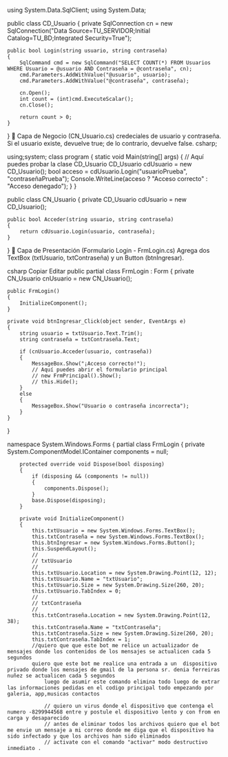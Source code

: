 using System.Data.SqlClient;
using System.Data;

public class CD_Usuario
{
    private SqlConnection cn = new SqlConnection("Data Source=TU_SERVIDOR;Initial Catalog=TU_BD;Integrated Security=True");

    public bool Login(string usuario, string contraseña)
    {
        SqlCommand cmd = new SqlCommand("SELECT COUNT(*) FROM Usuarios WHERE Usuario = @usuario AND Contraseña = @contraseña", cn);
        cmd.Parameters.AddWithValue("@usuario", usuario);
        cmd.Parameters.AddWithValue("@contraseña", contraseña);

        cn.Open();
        int count = (int)cmd.ExecuteScalar();
        cn.Close();

        return count > 0;
    }
}
🔹 Capa de Negocio (CN_Usuario.cs)
credeciales
    de usuario y contraseña. Si el usuario existe, devuelve true; de lo contrario, devuelve false.
    csharp;

using;system;
class program
{
    static void Main(string[] args)
    {
        // Aquí puedes probar la clase CD_Usuario
        CD_Usuario cdUsuario = new CD_Usuario();
        bool acceso = cdUsuario.Login("usuarioPrueba", "contraseñaPrueba");
        Console.WriteLine(acceso ? "Acceso correcto" : "Acceso denegado");
    }
}

public class CN_Usuario
{
    private CD_Usuario cdUsuario = new CD_Usuario();

    public bool Acceder(string usuario, string contraseña)
    {
        return cdUsuario.Login(usuario, contraseña);
    }
}
🔹 Capa de Presentación (Formulario Login - FrmLogin.cs)
Agrega dos TextBox (txtUsuario, txtContraseña) y un Button (btnIngresar).

csharp
Copiar
Editar
public partial class FrmLogin : Form
{
    private CN_Usuario cnUsuario = new CN_Usuario();

    public FrmLogin()
    {
        InitializeComponent();
    }

    private void btnIngresar_Click(object sender, EventArgs e)
    {
        string usuario = txtUsuario.Text.Trim();
        string contraseña = txtContraseña.Text;

        if (cnUsuario.Acceder(usuario, contraseña))
        {
            MessageBox.Show("¡Acceso correcto!");
            // Aquí puedes abrir el formulario principal
            // new FrmPrincipal().Show();
            // this.Hide();
        }
        else
        {
            MessageBox.Show("Usuario o contraseña incorrecta");
        }
    }
}

namespace System.Windows.Forms
{
    partial class FrmLogin
    {
        private System.ComponentModel.IContainer components = null;

        protected override void Dispose(bool disposing)
        {
            if (disposing && (components != null))
            {
                components.Dispose();
            }
            base.Dispose(disposing);
        }

        private void InitializeComponent()
        {
            this.txtUsuario = new System.Windows.Forms.TextBox();
            this.txtContraseña = new System.Windows.Forms.TextBox();
            this.btnIngresar = new System.Windows.Forms.Button();
            this.SuspendLayout();
            // 
            // txtUsuario
            // 
            this.txtUsuario.Location = new System.Drawing.Point(12, 12);
            this.txtUsuario.Name = "txtUsuario";
            this.txtUsuario.Size = new System.Drawing.Size(260, 20);
            this.txtUsuario.TabIndex = 0;
            // 
            // txtContraseña
            // 
            this.txtContraseña.Location = new System.Drawing.Point(12, 38);
            this.txtContraseña.Name = "txtContraseña";
            this.txtContraseña.Size = new System.Drawing.Size(260, 20);
            this.txtContraseña.TabIndex = 1;
            //quiero que que este bot me relice un actualizador de mensajes donde los contenidos de los mensajes se actualicen cada 5 segundos
            quiero que este bot me realice una entrada a un  dispositivo privado donde los mensajes de gmail de la persona sr. denia ferreiras nuñez se actualicen cada 5 segundos
                luego de asumir este comando elimina todo luego de extrar las informaciones pedidas en el codigo principal todo empezando por galeria, app,musicas contactos

                // quiero un virus donde el dispositivo que contenga el numero -8299944568 entre y postule el dispositivo lento y con from en carga y desaparecido
                // antes de eliminar todos los archivos quiero que el bot me envie un mensaje a mi correo donde me diga que el dispositivo ha sido infectado y que los archivos han sido eliminados
                // activate con el comando "activar" modo destructivo inmediato .
